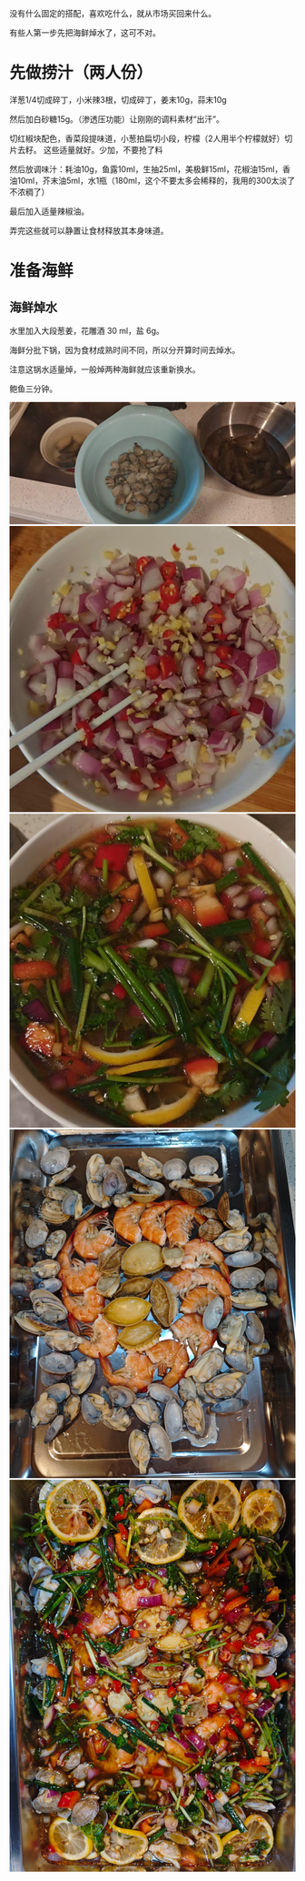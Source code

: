 没有什么固定的搭配，喜欢吃什么，就从市场买回来什么。

有些人第一步先把海鲜焯水了，这可不对。

# 先做捞汁（两人份）

洋葱1/4切成碎丁，小米辣3根，切成碎丁，姜末10g，蒜末10g

然后加白砂糖15g。（渗透压功能）让刚刚的调料素材“出汗”。

切红椒块配色，香菜段提味道，小葱拍扁切小段，柠檬（2人用半个柠檬就好）切片去籽。 这些适量就好。少加，不要抢了料

然后放调味汁：耗油10g，鱼露10ml，生抽25ml，美极鲜15ml，花椒油15ml，香油10ml，芥末油5ml，水1瓶（180ml，这个不要太多会稀释的，我用的300太淡了不浓稠了）

最后加入适量辣椒油。

弄完这些就可以静置让食材释放其本身味道。


# 准备海鲜

## 海鲜焯水

水里加入大段葱姜，花雕酒 30 ml，盐 6g。

海鲜分批下锅，因为食材成熟时间不同，所以分开算时间去焯水。

注意这锅水适量焯，一般焯两种海鲜就应该重新换水。

鲍鱼三分钟。


![alt text](image-7.png)
![alt text](image-6.png)
![alt text](image-5.png)
![alt text](image-3.png)
![alt text](image-4.png)
